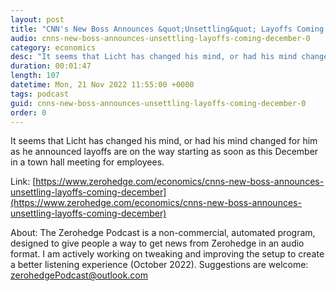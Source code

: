 ```yaml
---
layout: post
title: "CNN's New Boss Announces &quot;Unsettling&quot; Layoffs Coming In December"
audio: cnns-new-boss-announces-unsettling-layoffs-coming-december-0
category: economics
desc: "It seems that Licht has changed his mind, or had his mind changed for him as he announced layoffs are on the way starting as soon as this December in a town hall meeting for employees."
duration: 00:01:47
length: 107
datetime: Mon, 21 Nov 2022 11:55:00 +0000
tags: podcast
guid: cnns-new-boss-announces-unsettling-layoffs-coming-december-0
order: 0
---
```

It seems that Licht has changed his mind, or had his mind changed for him as he announced layoffs are on the way starting as soon as this December in a town hall meeting for employees.

Link: [https://www.zerohedge.com/economics/cnns-new-boss-announces-unsettling-layoffs-coming-december](https://www.zerohedge.com/economics/cnns-new-boss-announces-unsettling-layoffs-coming-december)

About: The Zerohedge Podcast is a non-commercial, automated program, designed to give people a way to get news from Zerohedge in an audio format.  I am actively working on tweaking and improving the setup to create a better listening experience (October 2022).  Suggestions are welcome: [zerohedgePodcast@outlook.com](mailto:zerohedgePodcast@outlook.com)